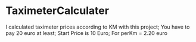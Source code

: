 # TaximeterCalculater

I calculated taximeter prices according to KM with this project;
You have to pay 20 euro at least;
Start Price is 10 Euro;
For perKm = 2.20 euro
